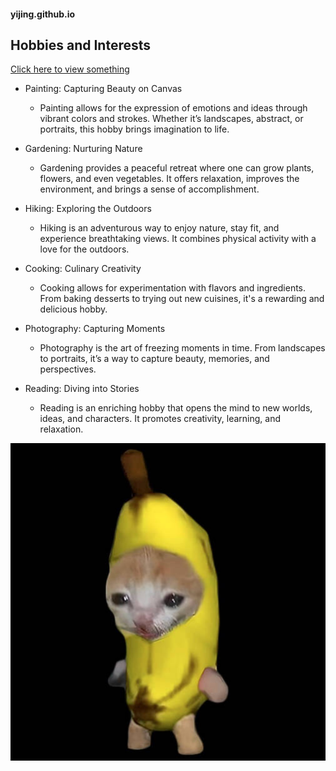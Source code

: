 #### yijing.github.io

## Hobbies and Interests
[Click here to view something](https://www.reddit.com/r/cats/comments/z1ki05/eepy/?rdt=34710)

+ Painting: Capturing Beauty on Canvas
    - Painting allows for the expression of emotions and ideas through vibrant colors and strokes. Whether it’s landscapes, abstract, or portraits, this hobby brings imagination to life.

+ Gardening: Nurturing Nature
    - Gardening provides a peaceful retreat where one can grow plants, flowers, and even vegetables. It offers relaxation, improves the environment, and brings a sense of accomplishment.

+ Hiking: Exploring the Outdoors
    - Hiking is an adventurous way to enjoy nature, stay fit, and experience breathtaking views. It combines physical activity with a love for the outdoors.

+ Cooking: Culinary Creativity
    - Cooking allows for experimentation with flavors and ingredients. From baking desserts to trying out new cuisines, it's a rewarding and delicious hobby.

+ Photography: Capturing Moments
    - Photography is the art of freezing moments in time. From landscapes to portraits, it’s a way to capture beauty, memories, and perspectives.

+ Reading: Diving into Stories
    - Reading is an enriching hobby that opens the mind to new worlds, ideas, and characters. It promotes creativity, learning, and relaxation.


![Bananacat](https://github.com/Yi-Jingg/Yi-Jingg.github.io/blob/main/bananaCat.jpg)